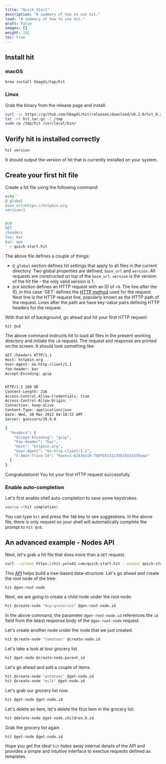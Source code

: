 ```yaml
---
title: "Quick Start"
description: "A summary of how to use hit."
lead: "A summary of how to use hit."
draft: false
images: []
weight: 102
toc: true
---
```


## Install hit

### macOS

```bash
brew install hbagdi/tap/hit
```

### Linux

Grab the binary from the release page and install:

```bash
curl -sL https://github.com/hbagdi/hit/releases/download/v0.2.0/hit_0.2.0_linux_amd64.tar.gz -o hit.tar.gz
tar -xf hit.tar.gz -C /tmp
sudo cp /tmp/hit /usr/local/bin/
```

## Verify hit is installed correctly

```bash
hit version
```

It should output the version of hit that is currently installed on your system.

## Create your first hit file

Create a hit file using the following command:

```bash
echo '
@_global
base_url=https://httpbin.org
version=1


@c0
GET
/headers
foo: bar
baz: qux
' > quick-start.hit
```

The above file defines a couple of things:

- `@_global` section defines hit settings that apply to all files in the
current directory. Two global properties are defined, `base_url` and `version`.
All requests are constructed on top of the `base_url`. `version` is the
version of the hit file - the only valid version is 1.
- `@c0` section defines an HTTP request with an ID of `r0`. The line after
the ID, in this case 'GET' defines the
[HTTP method](https://developer.mozilla.org/en-US/docs/Web/HTTP/Methods)
used for the request. Next line is the HTTP request line, popularly
known as the HTTP path of the request. Lines after the path are have
key-value pairs defining HTTP headers for the request.

With that bit of background, go ahead and hit your first HTTP request:

```bash
hit @c0
```

The above command instructs hit to load all files in the present working
directory and initiate the `c0` request.
The request and response are printed on the screen. It should look something
like:

```bash
GET /headers HTTP/1.1
Host: httpbin.org
User-Agent: Go-http-client/1.1
foo-header: bar
Accept-Encoding: gzip


HTTP/1.1 200 OK
Content-Length: 216
Access-Control-Allow-Credentials: true
Access-Control-Allow-Origin: *
Connection: keep-alive
Content-Type: application/json
Date: Wed, 30 Mar 2022 04:18:33 GMT
Server: gunicorn/19.9.0

{
  "headers": {
    "Accept-Encoding": "gzip",
    "Foo-Header": "bar",
    "Host": "httpbin.org",
    "User-Agent": "Go-http-client/1.1",
    "X-Amzn-Trace-Id": "Root=1-6243da19-708fb5131135b2582a339aaa"
  }
}
```

Congratulations! You hit your first HTTP request successfully.


### Enable auto-completion

Let's first enable shell auto-completion to save some keystrokes.

```bash
source <(hit completion)
```

You can type `hit` and press the `TAB` key to see suggestions.
In the above file, there is only request so your shell will automatically
complete the prompt to `hit @c0`.


## An advanced example - Nodes API

Next, let's grab a hit file that does more than a `GET` request.

```bash
curl --silent https://hit.yolo42.com/quick-start.hit --output quick-start.hit
```

This [API](https://nodes.yolo42.com) helps build a tree-based
data-structure. Let's go ahead and create the root node of the tree:

```bash
hit @gen-root-node
```

Next, we are going to create a child node under the root node:

```bash
hit @create-node "buy-groceries" @gen-root-node.id
```

In the above command, the parameter `@gen-root-node.id` references the
`id` field from the latest response body of the `@gen-root-node` request.

Let's create another node under the node that we just created.

```bash
hit @create-node "tomatoes" @create-node.id
```

Let's take a look at tour grocery list.

```bash
hit @get-node @create-node.parent_id
```

Let's go ahead and add a couple of items.

```bash
hit @create-node "potatoes" @get-node.id
hit @create-node "milk" @get-node.id
```

Let's grab our grocery list now.

```bash
hit @get-node @get-node.id
```

Let's delete an item, let's delete the first item in the grocery list.

```bash
hit @delete-node @get-node.children.0.id
```

Grab the grocery list again

```bash
hit @get-node @get-node.id
```

Hope you get the idea!
`hit` hides away internal details of the API and provides a simple and
intuitive interface to exectue requests defined as templates.

